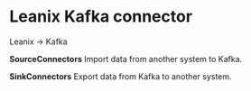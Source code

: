 # Leanix Kafka connector

Leanix -> Kafka

**SourceConnectors** Import data from another system to Kafka.

**SinkConnectors** Export data from Kafka to another system.